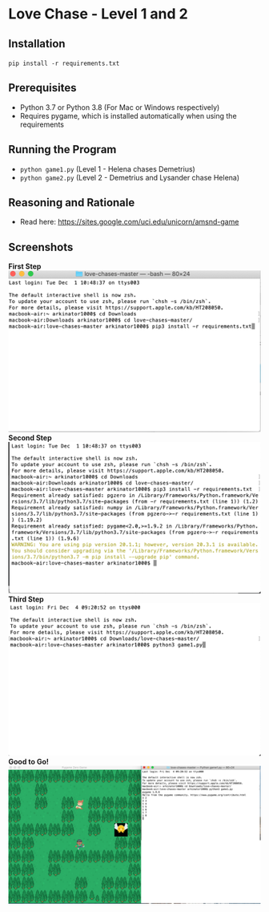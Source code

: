 # Love Chase - Level 1 and 2

## Installation
`pip install -r requirements.txt`

## Prerequisites
- Python 3.7 or Python 3.8 (For Mac or Windows respectively)
- Requires pygame, which is installed automatically when using the requirements

## Running the Program
- `python game1.py` (Level 1 - Helena chases Demetrius)
- `python game2.py` (Level 2 - Demetrius and Lysander chase Helena)

## Reasoning and Rationale
- Read here: https://sites.google.com/uci.edu/unicorn/amsnd-game


## Screenshots
**First Step**
<img src = "screenshots/instruction1.png">
**Second Step**
<img src = "screenshots/instruction2.png">
**Third Step**
<img src = "screenshots/instruction3.png">
**Good to Go!**
<img src = "screenshots/output.png">

